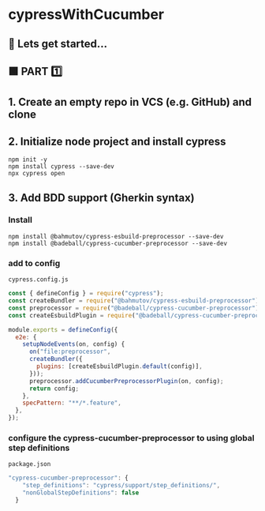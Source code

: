 # cypressWithCucumber

## 🚀 Lets get started...

## 🟩 PART 1️⃣

## 1. Create an empty repo in VCS (e.g. GitHub) and clone
## 2. Initialize node project and install cypress

```
npm init -y
npm install cypress --save-dev
npx cypress open
```

## 3. Add BDD support (Gherkin syntax)

### Install

```
npm install @bahmutov/cypress-esbuild-preprocessor --save-dev
npm install @badeball/cypress-cucumber-preprocessor --save-dev
```

### add to config

`cypress.config.js`

```javascript
const { defineConfig } = require("cypress");
const createBundler = require("@bahmutov/cypress-esbuild-preprocessor");
const preprocessor = require("@badeball/cypress-cucumber-preprocessor");
const createEsbuildPlugin = require("@badeball/cypress-cucumber-preprocessor/esbuild");

module.exports = defineConfig({
  e2e: {
    setupNodeEvents(on, config) {
      on("file:preprocessor",
      createBundler({
        plugins: [createEsbuildPlugin.default(config)],
      }));
      preprocessor.addCucumberPreprocessorPlugin(on, config);
      return config;
    },
	specPattern: "**/*.feature",
  },
});

```

### configure the cypress-cucumber-preprocessor to using global step definitions

`package.json`

```javascript
"cypress-cucumber-preprocessor": {
    "step_definitions": "cypress/support/step_definitions/",
    "nonGlobalStepDefinitions": false
  }
```

